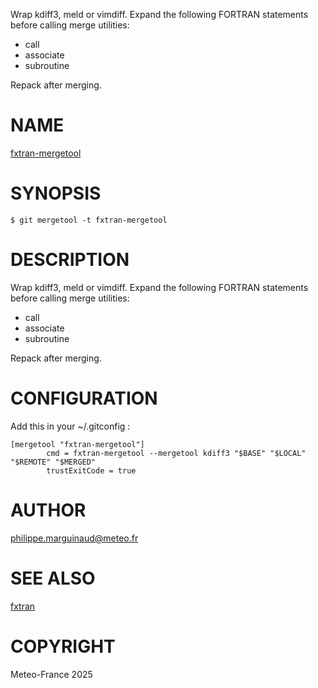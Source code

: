 Wrap kdiff3, meld or vimdiff. Expand the following FORTRAN statements before calling merge utilities:

- call
- associate
- subroutine

Repack after merging.
# NAME

[fxtran-mergetool](../bin/fxtran-mergetool)

# SYNOPSIS

    $ git mergetool -t fxtran-mergetool

# DESCRIPTION

Wrap kdiff3, meld or vimdiff. Expand the following FORTRAN statements before calling merge utilities:

- call
- associate
- subroutine

Repack after merging.

# CONFIGURATION

Add this in your ~/.gitconfig :

    [mergetool "fxtran-mergetool"]
            cmd = fxtran-mergetool --mergetool kdiff3 "$BASE" "$LOCAL" "$REMOTE" "$MERGED"
            trustExitCode = true

# AUTHOR

philippe.marguinaud@meteo.fr

# SEE ALSO

[fxtran](https://github.com/pmarguinaud/fxtran)

# COPYRIGHT

Meteo-France 2025
